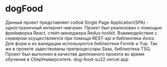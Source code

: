  # dogFood

 Данный проект представляет собой Single Page Application(SPA) - одностраничный интернет-магазин.
 Проект был реализован с помощью фреймворка React, стейт-менеджера Redux-toolkit. Взаимодействие с сервером осуществляется при помощи REST-api и  библиотеки Axios.
 Для форм и их валидации используются  библиотеки Formik и Yup.
 Так же в проекте задествованы препроцессоры Saas, библиотека TSQ.
 Проект был выполнен в качестве дипломного проекта во время обучения в СберУниверситете.
dog-food-su22.vercel.app
